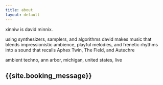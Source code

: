 ```yaml
---
title: about
layout: default
---
```



xinniw is david minnix.

using synthesizers, samplers, and algorithms david makes music that blends impressionistic ambience, playful melodies, and frenetic rhythms into a sound that recalls Aphex Twin, The Field, and Autechre

ambient techno, ann arbor, michigan, united states, live

## {{site.booking_message}}

<!-- {% include support-me-on-kofi.html %} -->
